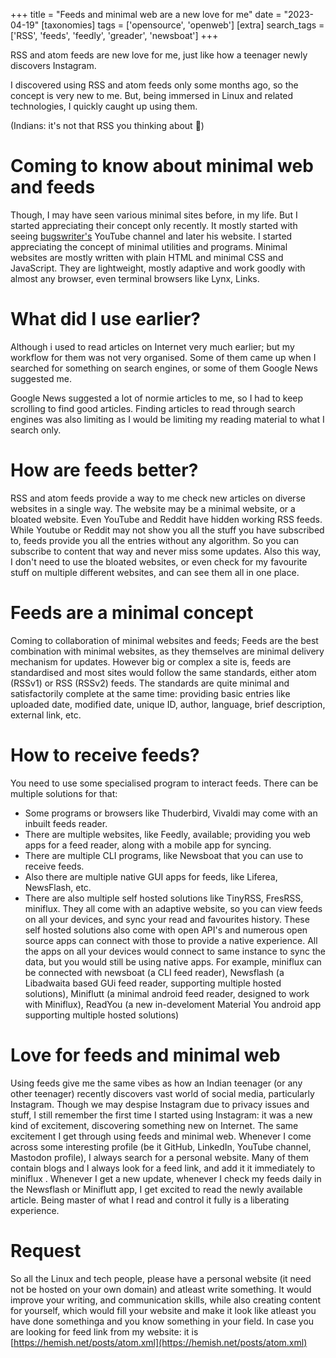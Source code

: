 +++
title = "Feeds and minimal web are a new love for me"
date = "2023-04-19"
[taxonomies]
tags = ['opensource', 'openweb']
[extra]
search_tags = ['RSS', 'feeds', 'feedly', 'greader', 'newsboat']
+++

RSS and atom feeds are new love for me, just like how a teenager newly discovers Instagram.<!-- more -->

I discovered using RSS and atom feeds only some months ago, so the concept is very new to me. But, being immersed in Linux and related technologies, I quickly caught up using them.

(Indians: it's not that RSS you thinking about 🤪)

# Coming to know about minimal web and feeds

Though, I may have seen various minimal sites before, in my life. But I started appreciating their concept only recently. It mostly started with seeing [bugswriter's](https://bugswriter.com) YouTube channel and later his website. I started appreciating the concept of minimal utilities and programs. Minimal websites are mostly written with plain HTML and minimal CSS and JavaScript. They are lightweight, mostly adaptive and work goodly with almost any browser, even terminal browsers like Lynx, Links.

# What did I use earlier?

Although i used to read articles on Internet very much earlier; but my workflow for them was not very organised. Some of them came up when I searched for something on search engines, or some of them Google News suggested me.

Google News suggested a lot of normie articles to me, so I had to keep scrolling to find good articles. Finding articles to read through search engines was also limiting as I would be limiting my reading material to what I search only.

# How are feeds better?

RSS and atom feeds provide a way to me check new articles on diverse websites in a single way. The website may be a minimal website, or a bloated website. Even YouTube and Reddit have hidden working RSS feeds. While Youtube or Reddit may not show you all the stuff you have subscribed to, feeds provide you all the entries without any algorithm. So you can subscribe to content that way and never miss some updates.
Also this way, I don't need to use the bloated websites, or even check for my favourite stuff on multiple different websites, and can see them all in one place.

# Feeds are a minimal concept

Coming to collaboration of minimal websites and feeds; Feeds are the best combination with minimal websites, as they themselves are minimal delivery mechanism for updates. However big or complex a site is, feeds are standardised and most sites would follow the same standards, either atom (RSSv1) or RSS (RSSv2) feeds. The standards are quite minimal and satisfactorily complete at the same time: providing basic entries like uploaded date, modified date, unique ID, author, language, brief description, external link, etc.

# How to receive feeds?

You need to use some specialised program to interact feeds. There can be multiple solutions for that:

- Some programs or browsers like Thuderbird, Vivaldi may come with an inbuilt feeds reader. 
- There are multiple websites, like Feedly, available; providing you web apps for a feed reader, along with a mobile app for syncing. 
- There are multiple CLI programs, like Newsboat that you can use to receive feeds. 
- Also there are multiple native GUI apps for feeds, like Liferea, NewsFlash, etc. 
- There are also multiple self hosted solutions like TinyRSS, FresRSS, miniflux. They all come with an adaptive website, so you can view feeds on all your devices, and sync your read and favourites history. These self hosted solutions also come with open API's and numerous open source apps can connect with those to provide a native experience. All the apps on all your devices would connect to same instance to sync the data, but you would still be using native apps. For example, miniflux can be connected with newsboat (a CLI feed reader), Newsflash (a Libadwaita based GUi feed reader, supporting multiple hosted solutions), Miniflutt (a minimal android feed reader, designed to work with Miniflux), ReadYou (a new in-develoment Material You android app supporting multiple hosted solutions)

# Love for feeds and minimal web
Using feeds give me the same vibes as how an Indian teenager (or any other teenager) recently discovers vast world of social media, particularly Instagram. Though we may despise Instagram due to privacy issues and stuff, I still remember the first time I started using Instagram: it was a new kind of excitement, discovering something new on Internet. The same excitement I get through using feeds and minimal web. Whenever I come across some interesting profile (be it GitHub, LinkedIn, YouTube channel, Mastodon profile), I always search for a personal website. Many of them contain blogs and I always look for a feed link, and add it it immediately to miniflux . Whenever I get a new update, whenever I check my feeds daily in the Newsflash or Miniflutt app, I get excited to read the newly available article. Being master of what I read and control it fully is a liberating experience.

# Request
So all the Linux and tech people, please have a personal website (it need not be hosted on your own domain) and atleast write something. It would improve your writing, and communication skills, while also creating content for yourself, which would fill your website and make it look like atleast you have done somethinga and you know something in your field. In case you are looking for feed link from my website: it is [https://hemish.net/posts/atom.xml](https://hemish.net/posts/atom.xml)
